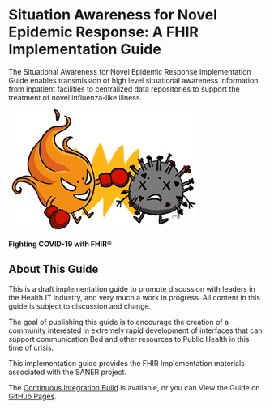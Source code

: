 # Situation Awareness for Novel Epidemic Response: A FHIR Implementation Guide
The Situational Awareness for Novel Epidemic Response Implementation Guide enables transmission
of high level situational awareness information from inpatient facilities to centralized
data repositories to support the treatment of novel influenza-like illness.


![The SANER Project Logo](https://github.com/AudaciousInquiry/fhir-saner/blob/master/fsh/ig-data/input/images/SANERLogo.png?raw=true)

**Fighting COVID-19 with FHIR®**

## About This Guide
This is a draft implementation guide to promote discussion with leaders in the Health
IT industry, and very much a work in progress.  All content in this guide is subject
to discussion and change.

The goal of publishing this guide is to encourage the creation of a community interested
in extremely rapid development of interfaces that can support communication Bed and other
resources to Public Health in this time of crisis. 

This implementation guide provides the FHIR Implementation materials associated with
the SANER project.

The [Continuous Integration Build](http://build.fhir.org/ig/AudaciousInquiry/saner-ig/) is available,
or you can View the Guide on [GitHub Pages](https://audaciousinquiry.github.io/saner-ig/).
